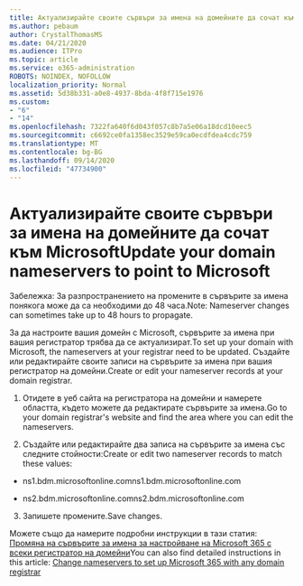 ```yaml
---
title: Актуализирайте своите сървъри за имена на домейните да сочат към Microsoft
ms.author: pebaum
author: CrystalThomasMS
ms.date: 04/21/2020
ms.audience: ITPro
ms.topic: article
ms.service: o365-administration
ROBOTS: NOINDEX, NOFOLLOW
localization_priority: Normal
ms.assetid: 5d38b331-a0e8-4937-8bda-4f8f715e1976
ms.custom:
- "6"
- "14"
ms.openlocfilehash: 7322fa640f6d043f057c8b7a5e06a18dcd10eec5
ms.sourcegitcommit: c6692ce0fa1358ec3529e59ca0ecdfdea4cdc759
ms.translationtype: MT
ms.contentlocale: bg-BG
ms.lasthandoff: 09/14/2020
ms.locfileid: "47734900"
---
```

# <a name="update-your-domain-nameservers-to-point-to-microsoft"></a><span data-ttu-id="e6b79-102">Актуализирайте своите сървъри за имена на домейните да сочат към Microsoft</span><span class="sxs-lookup"><span data-stu-id="e6b79-102">Update your domain nameservers to point to Microsoft</span></span>

<span data-ttu-id="e6b79-103">Забележка: За разпространението на промените в сървърите за имена понякога може да са необходими до 48 часа.</span><span class="sxs-lookup"><span data-stu-id="e6b79-103">Note: Nameserver changes can sometimes take up to 48 hours to propagate.</span></span>
  
<span data-ttu-id="e6b79-104">За да настроите вашия домейн с Microsoft, сървърите за имена при вашия регистратор трябва да се актуализират.</span><span class="sxs-lookup"><span data-stu-id="e6b79-104">To set up your domain with Microsoft, the nameservers at your registrar need to be updated.</span></span> <span data-ttu-id="e6b79-105">Създайте или редактирайте своите записи на сървърите за имена при вашия регистратор на домейни.</span><span class="sxs-lookup"><span data-stu-id="e6b79-105">Create or edit your nameserver records at your domain registrar.</span></span>
  
1. <span data-ttu-id="e6b79-106">Отидете в уеб сайта на регистратора на домейни и намерете областта, където можете да редактирате сървърите за имена.</span><span class="sxs-lookup"><span data-stu-id="e6b79-106">Go to your domain registrar's website and find the area where you can edit the nameservers.</span></span>

2. <span data-ttu-id="e6b79-107">Създайте или редактирайте два записа на сървърите за имена със следните стойности:</span><span class="sxs-lookup"><span data-stu-id="e6b79-107">Create or edit two nameserver records to match these values:</span></span>

  - <span data-ttu-id="e6b79-108">ns1.bdm.microsoftonline.com</span><span class="sxs-lookup"><span data-stu-id="e6b79-108">ns1.bdm.microsoftonline.com</span></span>

  - <span data-ttu-id="e6b79-109">ns2.bdm.microsoftonline.com</span><span class="sxs-lookup"><span data-stu-id="e6b79-109">ns2.bdm.microsoftonline.com</span></span>

3. <span data-ttu-id="e6b79-110">Запишете промените.</span><span class="sxs-lookup"><span data-stu-id="e6b79-110">Save changes.</span></span>

<span data-ttu-id="e6b79-111">Можете също да намерите подробни инструкции в тази статия: [Промяна на сървърите за имена за настройване на Microsoft 365 с всеки регистратор на домейни](https://docs.microsoft.com/microsoft-365/admin/get-help-with-domains/change-nameservers-at-any-domain-registrar)</span><span class="sxs-lookup"><span data-stu-id="e6b79-111">You can also find detailed instructions in this article: [Change nameservers to set up Microsoft 365 with any domain registrar](https://docs.microsoft.com/microsoft-365/admin/get-help-with-domains/change-nameservers-at-any-domain-registrar)</span></span>
  